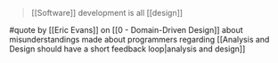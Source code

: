> [[Software]] development is all [[design]]

#quote by [[Eric Evans]] on [[0 - Domain-Driven Design]] about misunderstandings made about programmers regarding [[Analysis and Design should have a short feedback loop|analysis and design]]